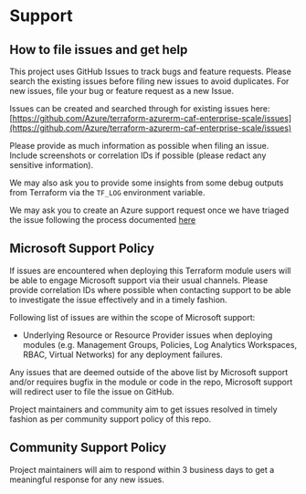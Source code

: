# Support

## How to file issues and get help

This project uses GitHub Issues to track bugs and feature requests. Please search the existing issues before filing new issues to avoid duplicates.  For new issues, file your bug or feature request as a new Issue.

Issues can be created and searched through for existing issues here: [https://github.com/Azure/terraform-azurerm-caf-enterprise-scale/issues](https://github.com/Azure/terraform-azurerm-caf-enterprise-scale/issues)

Please provide as much information as possible when filing an issue. Include screenshots or correlation IDs if possible (please redact any sensitive information).

We may also ask you to provide some insights from some debug outputs from Terraform via the `TF_LOG` environment variable.

We may ask you to create an Azure support request once we have triaged the issue following the process documented [here](https://learn.microsoft.com/azure/azure-portal/supportability/how-to-create-azure-support-request)

## Microsoft Support Policy

If issues are encountered when deploying this Terraform module users will be able to engage Microsoft support via their usual channels. Please provide correlation IDs where possible when contacting support to be able to investigate the issue effectively and in a timely fashion.

Following list of issues are within the scope of Microsoft support:

- Underlying Resource or Resource Provider issues when deploying modules (e.g. Management Groups, Policies, Log Analytics Workspaces, RBAC, Virtual Networks) for any deployment failures.

Any issues that are deemed outside of the above list by Microsoft support and/or requires bugfix in the module or code in the repo, Microsoft support will redirect user to file the issue on GitHub.

Project maintainers and community aim to get issues resolved in timely fashion as per community support 
policy of this repo.

## Community Support Policy

Project maintainers will aim to respond within 3 business days to get a meaningful response for any new issues.
